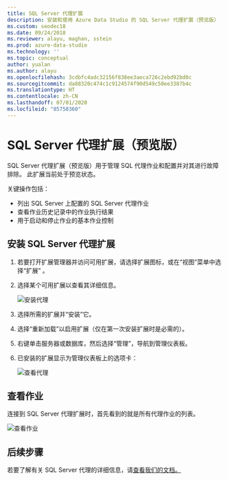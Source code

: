 ```yaml
---
title: SQL Server 代理扩展
description: 安装和使用 Azure Data Studio 的 SQL Server 代理扩展（预览版）
ms.custom: seodec18
ms.date: 09/24/2018
ms.reviewer: alayu, maghan, sstein
ms.prod: azure-data-studio
ms.technology: ''
ms.topic: conceptual
author: yualan
ms.author: alayu
ms.openlocfilehash: 3cdbfc4adc32156f838ee3aeca726c2ebd92bd0c
ms.sourcegitcommit: da88320c474c1c9124574f90d549c50ee3387b4c
ms.translationtype: HT
ms.contentlocale: zh-CN
ms.lasthandoff: 07/01/2020
ms.locfileid: "85758360"
---
```

# <a name="sql-server-agent-extension-preview"></a>SQL Server 代理扩展（预览版）

SQL Server 代理扩展（预览版）用于管理 SQL 代理作业和配置并对其进行故障排除。 此扩展当前处于预览状态。

关键操作包括：
- 列出 SQL Server 上配置的 SQL Server 代理作业
- 查看作业历史记录中的作业执行结果
- 用于启动和停止作业的基本作业控制

## <a name="install-the-sql-server-agent-extension"></a>安装 SQL Server 代理扩展

1. 若要打开扩展管理器并访问可用扩展，请选择扩展图标，或在“视图”菜单中选择“扩展” 。
2. 选择某个可用扩展以查看其详细信息。

   ![安装代理](media/extensions/sql-server-agent-extension/install-sql-agent.png)

1. 选择所需的扩展并“安装”它。
2. 选择“重新加载”以启用扩展（仅在第一次安装扩展时是必需的）。
1. 右键单击服务器或数据库，然后选择“管理”，导航到管理仪表板。
2. 已安装的扩展显示为管理仪表板上的选项卡：

   ![查看代理](media/extensions/sql-server-agent-extension/view-sql-agent.png)

## <a name="view-jobs"></a>查看作业

连接到 SQL Server 代理扩展时，首先看到的就是所有代理作业的列表。

   ![查看作业](media/extensions/sql-server-agent-extension/job-view.png)

## <a name="next-steps"></a>后续步骤

若要了解有关 SQL Server 代理的详细信息，请[查看我们的文档。](https://docs.microsoft.com/sql/ssms/agent/sql-server-agent?view=sql-server-2017)


